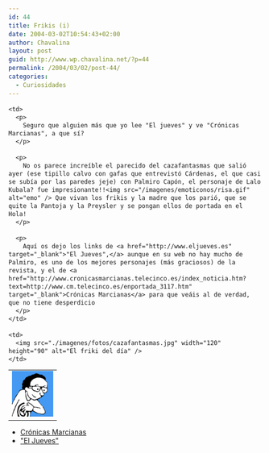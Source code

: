 ```yaml
---
id: 44
title: Frikis (i)
date: 2004-03-02T10:54:43+02:00
author: Chavalina
layout: post
guid: http://www.wp.chavalina.net/?p=44
permalink: /2004/03/02/post-44/
categories:
  - Curiosidades
---
```

<table width="100%"  border="0">
  <tr>
    <td>
      <img src="./imagenes/fotos/palmirocapon.gif" width="82" height="91" alt="Palmiro Capón" />
    </td>
    
    <td>
      <p>
        Seguro que alguien más que yo lee "El jueves" y ve "Crónicas Marcianas", a que sí?
      </p>
      
      <p>
        No os parece increíble el parecido del cazafantasmas que salió ayer (ese tipillo calvo con gafas que entrevistó Cárdenas, el que casi se subía por las paredes jeje) con Palmiro Capón, el personaje de Lalo Kubala? fue impresionante!!<img src="/imagenes/emoticonos/risa.gif" alt="emo" /> Que vivan los frikis y la madre que los parió, que se quite la Pantoja y la Preysler y se pongan ellos de portada en el Hola!
      </p>
      
      <p>
        Aquí os dejo los links de <a href="http://www.eljueves.es" target="_blank">"El Jueves",</a> aunque en su web no hay mucho de Palmiro, es uno de los mejores personajes (más graciosos) de la revista, y el de <a href="http://www.cronicasmarcianas.telecinco.es/index_noticia.htm?text=http://www.cm.telecinco.es/enportada_3117.htm" target="_blank">Crónicas Marcianas</a> para que veáis al de verdad, que no tiene desperdicio
      </p>
    </td>
    
    <td>
      <img src="./imagenes/fotos/cazafantasmas.jpg" width="120" height="90" alt="El friki del día" />
    </td>
  </tr>
</table>

  * <a href="http://www.cronicasmarcianas.telecinco.es/index_noticia.htm?text=http://www.cm.telecinco.es/enportada_3117.htm" target="_blank">Crónicas Marcianas</a> 
  * <a href="http://www.eljueves.es" target="_blank">"El Jueves"</a>